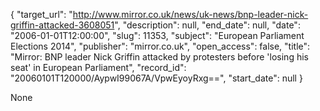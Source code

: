 {
  "target_url": "http://www.mirror.co.uk/news/uk-news/bnp-leader-nick-griffin-attacked-3608051", 
  "description": null, 
  "end_date": null, 
  "date": "2006-01-01T12:00:00", 
  "slug": 11353, 
  "subject": "European Parliament Elections 2014", 
  "publisher": "mirror.co.uk", 
  "open_access": false, 
  "title": "Mirror: BNP leader Nick Griffin attacked by protesters before 'losing his seat' in European Parliament", 
  "record_id": "20060101T120000/AypwI99067A/VpwEyoyRxg==", 
  "start_date": null
}

None